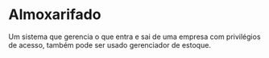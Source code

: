 # Almoxarifado
Um sistema que gerencia o que entra e sai de uma empresa com privilégios de acesso, também pode ser usado gerenciador de estoque.
